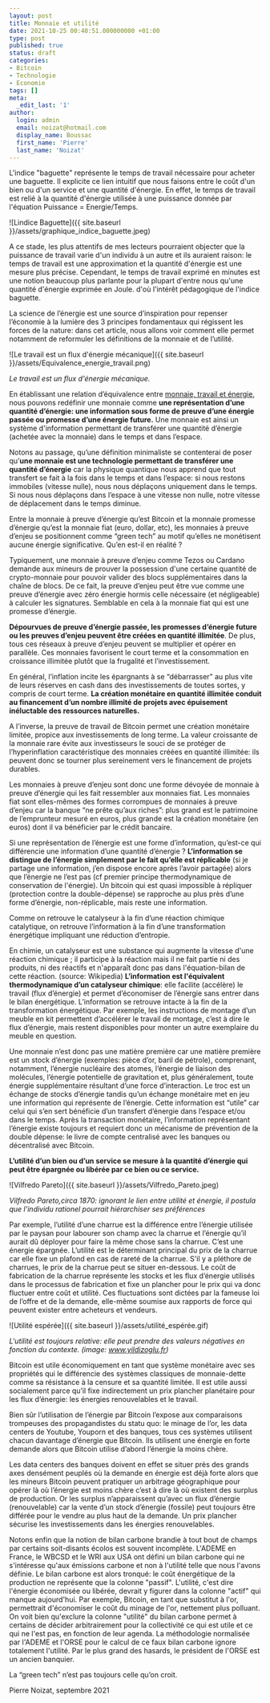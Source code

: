 ```yaml
---
layout: post
title: Monnaie et utilité
date: 2021-10-25 00:40:51.000000000 +01:00
type: post
published: true
status: draft
categories:
- Bitcoin
- Technologie
- Economie
tags: []
meta:
  _edit_last: '1'
author:
  login: admin
  email: noizat@hotmail.com
  display_name: Boussac
  first_name: 'Pierre'
  last_name: 'Noizat'
---
```


L'indice "baguette" représente le temps de travail nécessaire pour acheter une baguette. Il explicite ce lien intuitif que nous faisons entre le coût d'un bien ou d'un service et une quantité d'énergie. En effet, le temps de travail est relié à la quantité d'énergie utilisée à une puissance donnée par l'équation
Puissance = Energie/Temps.

![Lindice Baguette]({{ site.baseurl }}/assets/graphique_indice_baguette.jpeg)

A ce stade, les plus attentifs de mes lecteurs pourraient objecter que la puissance de travail varie d'un individu à un autre et ils auraient raison: le temps de travail est une approximation et la quantité d'énergie est une mesure plus précise. Cependant, le temps de travail exprimé en minutes est une notion beaucoup plus parlante pour la plupart d'entre nous qu'une quantité d'énergie exprimée en Joule. d'où l'intérêt pédagogique de l'indice baguette.



La science de l’énergie est une source d’inspiration pour repenser l’économie à la lumière des 3 principes fondamentaux qui régissent les forces de la nature: dans cet article, nous allons voir comment elle permet notamment de reformuler les définitions de la monnaie et de l’utilité.

![Le travail est un flux d'énergie mécanique]({{ site.baseurl }}/assets/Equivalence_energie_travail.png)

_Le travail est un flux d'énergie mécanique._


En établissant une relation d’équivalence entre [monnaie, travail et énergie](https://e-ducat.fr/2021-03-14-monnaie-et-energie/), nous pouvons redéfinir une monnaie comme **une représentation d’une quantité d’énergie: une information sous forme de preuve d’une énergie passée ou promesse d’une énergie future.**
Une monnaie est ainsi un système d'information permettant de transférer une quantité d’énergie (achetée avec la monnaie) dans le temps et dans l’espace.

Notons au passage, qu’une définition minimaliste se contenterai de poser qu’**une monnaie est une technologie permettant de transférer une quantité d’énergie** car la physique quantique nous apprend que tout transfert se fait à la fois dans le temps et dans l’espace: si nous restons immobiles (vitesse nulle), nous nous déplaçons uniquement dans le temps. Si nous nous déplaçons dans l’espace à une vitesse non nulle, notre vitesse de déplacement dans le temps diminue.

Entre la monnaie à preuve d’énergie qu’est Bitcoin et la monnaie promesse d’énergie qu’est la monnaie fiat (euro, dollar, etc), les monnaies à preuve d’enjeu se positionnent comme “green tech” au motif qu’elles ne monétisent aucune énergie significative. Qu’en est-il en réalité ?

Typiquement, une monnaie à preuve d’enjeu comme Tezos ou Cardano demande aux mineurs de prouver la possession d'une certaine quantité de crypto-monnaie pour pouvoir valider des blocs supplémentaires dans la chaîne de blocs.
De ce fait, la preuve d’enjeu peut être vue comme une preuve d’énergie avec zéro énergie hormis celle nécessaire (et négligeable) à calculer les signatures. Semblable en cela à la monnaie fiat qui est une promesse d’énergie.
 
**Dépourvues de preuve d’énergie passée, les promesses d’énergie future ou les preuves d’enjeu peuvent être créées en quantité illimitée**. De plus, tous ces réseaux à preuve d’enjeu peuvent se multiplier et opérer en parallèle. Ces monnaies favorisent le court terme et la consommation en croissance illimitée plutôt que la frugalité et l’investissement.

En général, l’inflation incite les épargnants à se “débarrasser” au plus vite de leurs réserves en cash dans des investissements de toutes sortes, y compris de court terme. **La création monétaire en quantité illimitée conduit au financement d’un nombre illimité de projets avec épuisement inéluctable des ressources naturelles.**

A l’inverse, la preuve de travail de Bitcoin permet une création monétaire limitée, propice aux investissements de long terme. La valeur croissante de la monnaie rare évite aux investisseurs le souci de se protéger de l’hyperinflation caractéristique des monnaies créées en quantité illimitée: ils peuvent donc se tourner plus sereinement vers le financement de projets durables.

Les monnaies à preuve d’enjeu sont donc une forme dévoyée de monnaie à preuve d’énergie qui les fait ressembler aux monnaies fiat. Les monnaies fiat sont elles-mêmes des formes corrompues de monnaies à preuve d’enjeu car la banque “ne prête qu’aux riches”: plus grand est le patrimoine de l’emprunteur mesuré en euros, plus grande est la création monétaire (en euros) dont il va bénéficier par le crédit bancaire.

Si une représentation de l’énergie est une forme d’information, qu’est-ce qui différencie une information d’une quantité d’énergie ? **L’information se distingue de l’énergie simplement par le fait qu’elle est réplicable** (si je partage une information, j’en dispose encore après l’avoir partagée) alors que l’énergie ne l’est pas (cf premier principe thermodynamique de conservation de l'énergie). Un bitcoin qui est quasi impossible à répliquer (protection contre la double-dépense) se rapproche au plus près d’une forme d’énergie, non-réplicable, mais reste une information.

Comme on retrouve le catalyseur à la fin d’une réaction chimique catalytique, on retrouve l’information à la fin d’une transformation énergétique impliquant une réduction d’entropie.

En chimie, un catalyseur est une substance qui augmente la vitesse d'une réaction chimique ; il participe à la réaction mais il ne fait partie ni des produits, ni des réactifs et n'apparaît donc pas dans l'équation-bilan de cette réaction. (source: Wikipedia)
**L’information est l'équivalent thermodynamique d’un catalyseur chimique**: elle facilite (accélère) le travail (flux d’énergie) et permet d’économiser de l’énergie sans entrer dans le bilan énergétique. L’information se retrouve intacte à la fin de la transformation énergétique. Par exemple, les instructions de montage d’un meuble en kit permettent d’accélérer le travail de montage, c’est à dire le flux d’énergie, mais restent disponibles pour monter un autre exemplaire du meuble en question.

Une monnaie n’est donc pas une matière première car une matière première est un stock d’énergie (exemples: pièce d’or, baril de pétrole), comprenant, notamment, l’énergie nucléaire des atomes, l’énergie de liaison des molécules, l’énergie potentielle de gravitation et, plus généralement, toute énergie supplémentaire résultant d’une force d’interaction.
Le troc est un échange de stocks d’énergie tandis qu’un échange monétaire met en jeu une information qui représente de l’énergie.
Cette information est “utile” car celui qui s’en sert bénéficie d’un transfert d’énergie dans l’espace et/ou dans le temps.
Après la transaction monétaire, l’information représentant l’énergie existe toujours et requiert donc un mécanisme de prévention de la double dépense: le livre de compte centralisé avec les banques ou décentralisé avec Bitcoin.

**L’utilité d’un bien ou d’un service se mesure à la quantité d’énergie qui peut être épargnée ou libérée par ce bien ou ce service.**

![Vilfredo Pareto]({{ site.baseurl }}/assets/Vilfredo_Pareto.jpeg)

_Vilfredo Pareto,circa 1870: ignorant le lien entre utilité et énergie, il postula que l'individu rationel pourrait hiérarchiser ses préférences_

Par exemple, l’utilité d’une charrue est la différence entre l’énergie utilisée par le paysan pour labourer son champ avec la charrue et l’énergie qu’il aurait dû déployer pour faire la même chose sans la charrue. C’est une énergie épargnée. 
L’utilité est le déterminant principal du prix de la charrue car elle fixe un plafond en cas de rareté de la charrue. 
S'il y a pléthore de charrues, le prix de la charrue peut se situer en-dessous. Le coût de fabrication de la charrue représente les stocks et les flux d’énergie utilisés dans le processus de fabrication et fixe un plancher pour le prix qui va donc fluctuer entre coût et utilité. 
Ces fluctuations sont dictées par la fameuse loi de l’offre et de la demande, elle-même soumise aux rapports de force qui peuvent exister entre acheteurs et vendeurs.

![Utilité espérée]({{ site.baseurl }}/assets/utilité_espérée.gif)

_L'utilité est toujours relative: elle peut prendre des valeurs négatives en fonction du contexte. (image: www.yildizoglu.fr)_

Bitcoin est utile économiquement en tant que système monétaire avec ses propriétés qui le différencie des systèmes classiques de monnaie-dette comme sa résistance à la censure et sa quantité limitée. Il est utile aussi socialement parce qu’il fixe indirectement un prix plancher planétaire pour les flux d’énergie: les énergies renouvelables et le travail.

Bien sûr l’utilisation de l’énergie par Bitcoin l’expose aux comparaisons trompeuses des propagandistes du statu quo: le minage de l’or,  les data centers de Youtube, Youporn et des banques, tous ces systèmes utilisent chacun davantage d’énergie que Bitcoin. Ils utilisent une énergie en forte demande alors que Bitcoin utilise d’abord l’énergie la moins chère.

Les data centers des banques doivent en effet se situer près des grands axes densément peuplés où la demande en énergie est déjà forte alors que les mineurs Bitcoin peuvent pratiquer un arbitrage géographique pour opérer là où l’énergie est moins chère c’est à dire là où existent des surplus de production. 
Or les surplus n’apparaissent qu’avec un flux d’énergie (renouvelable) car la vente d’un stock d’énergie (fossile) peut toujours être différée pour le vendre au plus haut de la demande. 
Un prix plancher sécurise les investissements dans les énergies renouvelables.

Notons enfin que la notion de bilan carbone brandie à tout bout de champs par certains soit-disants écolos est souvent incomplète.
L'ADEME en France, le WBCSD et le WRI aux USA ont défini un bilan carbone qui ne s'intéresse qu'aux émissions carbone et non à l'utilité telle que nous l'avons définie. Le bilan carbone est alors tronqué: le coût énergétique de la production ne représente que la colonne "passif".
L'utilité, c'est dire l'énergie économisée ou libérée, devrait y figurer dans la colonne "actif" qui manque aujourd'hui. Par exemple, Bitcoin, en tant que substitut à l'or, permettrait d'économiser le coût du minage de l'or, nettement plus polluant. 
On voit bien qu'exclure la colonne "utilité" du bilan carbone permet à certains de décider arbitrairement pour la collectivité ce qui est utile et ce qui ne l'est pas, en fonction de leur agenda.
La méthodologie normalisée par l'ADEME et l'ORSE pour le calcul de ce faux bilan carbone ignore totalement l'utilité.
Par le plus grand des hasards, le président de l'ORSE est un ancien banquier.

La “green tech” n’est pas toujours celle qu’on croit.



Pierre Noizat, septembre 2021